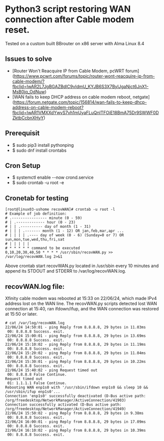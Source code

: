 # Python3 script restoring WAN connection after Cable modem reset.

Tested on a custom built BBrouter on x86 server with Alma Linux 8.4

## Issues to solve
* [Router Won't Reacquire IP from Cable Modem, pcWRT forum] (https://www.pcwrt.com/forums/topic/router-wont-reacquire-ip-from-cable-modem/?fbclid=IwAR2L7JgBGAZBdlC9vIdmU_KYJB6S3X7ByIJgaNjct6JnX1-MsB0jq_OdNuw)
* [WAN fails to keep DHCP address on cable modem reboot, netgate] (https://forum.netgate.com/topic/156814/wan-fails-to-keep-dhcp-address-on-cable-modem-reboot?fbclid=IwAR1VMXXdYwvS7vh1mUyaFLuQnITFOiE18BmA75Dr9SWWF0DZktbCcbnXHyY)


## Prerequisit
* $ sudo pip3 install pythonping
* $ sudo dnf install crontabs

## Cron Setup
* $ systemctl enable --now crond.service
* $ sudo crontab -u root -e

## Cronetab for testing
```
[root@linux03-ushome recovWAN]# crontab -u root -l
# Example of job definition:
# .---------------- minute (0 - 59)
# | .------------- hour (0 - 23)
# | | .---------- day of month (1 - 31)
# | | | .------- month (1 - 12) OR jan,feb,mar,apr ...
# | | | | .---- day of week (0 - 6) (Sunday=0 or 7) OR sun,mon,tue,wed,thu,fri,sat
# | | | | |
# * * * * * command to be executed
0,10,20,30,40,50 * * * * /usr/sbin/recovWAN.py >> /var/log/recovWAN.log 2>&1
```
Above crontab start recovWAN.py located in /usr/sbin every 10 minutes and append its STDOUT and STDERR to /var/log/recovWAN.log.

## recovWAN.log file:
 Xfinity cable modem was rebooted at 15:33 on 22/06/24, which made IPv4 address lost on the WAN line.
 The recovWAN.py scripts detected lost WAN connection at 15:40, ran ifdown/ifup, and the WAN connection was restored at 15:50 or later.

```BASIC
# cat /var/log/recovWAN.log
22/06/24 14:50:01 - ping Reply from 8.8.8.8, 29 bytes in 11.03ms
 00: 8.8.8.8 Success. exit.
22/06/24 15:00:01 - ping Reply from 8.8.8.8, 29 bytes in 13.69ms
 00: 8.8.8.8 Success. exit.
22/06/24 15:10:02 - ping Reply from 8.8.8.8, 29 bytes in 11.19ms
 00: 8.8.8.8 Success. exit.
22/06/24 15:20:02 - ping Reply from 8.8.8.8, 29 bytes in 11.04ms
 00: 8.8.8.8 Success. exit.
22/06/24 15:30:01 - ping Reply from 8.8.8.8, 29 bytes in 10.22ms
 00: 8.8.8.8 Success. exit.
22/06/24 15:40:02 - ping Request timed out
 00: 8.8.8.8 False Continue.
Request timed out
 01: 1.1.1.1 False Continue.
Rebooting WAN enp1s0 with '/usr/sbin/ifdown enp1s0 && sleep 10 && /usr/sbin/ifup enp1s0'...
Connection 'enp1s0' successfully deactivated (D-Bus active path: /org/freedesktop/NetworkManager/ActiveConnection/41903)
Connection successfully activated (D-Bus active path: /org/freedesktop/NetworkManager/ActiveConnection/41949)
22/06/24 15:50:02 - ping Reply from 8.8.8.8, 29 bytes in 9.38ms
 00: 8.8.8.8 Success. exit.
22/06/24 16:00:01 - ping Reply from 8.8.8.8, 29 bytes in 17.09ms
 00: 8.8.8.8 Success. exit.
22/06/24 16:10:02 - ping Reply from 8.8.8.8, 29 bytes in 10.39ms
 00: 8.8.8.8 Success. exit.
```
